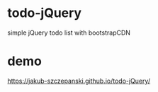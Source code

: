 # todo-jQuery
simple jQuery todo list with bootstrapCDN
# demo
https://jakub-szczepanski.github.io/todo-jQuery/
